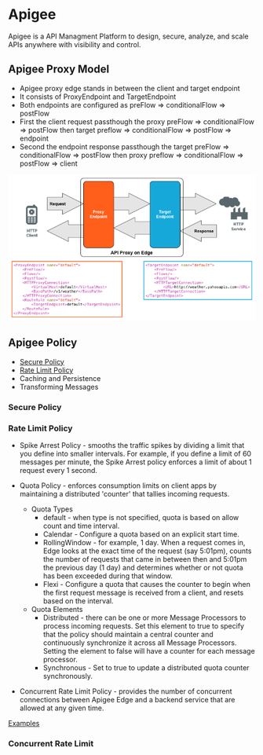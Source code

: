 # Apigee
Apigee is a API Managment Platform to design, secure, analyze, and scale APIs anywhere with visibility and control.


## Apigee Proxy Model
* Apigee proxy edge stands in between the client and target endpoint
* It consists of ProxyEndpoint and TargetEndpoint
* Both endpoints are configured as preFlow => conditionalFlow => postFlow
* First the client request passthough the proxy preFlow => conditionalFlow => postFlow then target preflow => conditionalFlow => postFlow => endpoint
* Second the endpoint response passthough the target preFlow => conditionalFlow => postFlow then proxy preflow => conditionalFlow => postFlow => client

![ApigeeProxyModel](./img/ApigeeProxyModel.png)

## Apigee Policy
- [Secure Policy](#secure-policy)
- [Rate Limit Policy](#rate-limit-policy)
- Caching and Persistence
- Transforming Messages

### Secure Policy
### Rate Limit Policy
- Spike Arrest Policy - smooths the traffic spikes by dividing a limit that you define into smaller intervals. For example, if you define a limit of 60 messages per minute, the Spike Arrest policy enforces a limit of about 1 request every 1 second.

- Quota Policy - enforces consumption limits on client apps by maintaining a distributed 'counter' that tallies incoming requests.
  - Quota Types
    - default - when type is not specified, quota is based on allow count and time interval.
    - Calendar - Configure a quota based on an explicit start time.
    - RollingWindow - for example, 1 day. When a request comes in, Edge looks at the exact time of the request (say 5:01pm), counts the number of requests that came in between then and 5:01pm the previous day (1 day) and determines whether or not quota has been exceeded during that window.
    - Flexi - Configure a quota that causes the counter to begin when the first request message is received from a client, and resets based on the interval.
  - Quota Elements
    - Distributed - there can be one or more Message Processors to process incoming requests. Set this element to true to specify that the policy should maintain a central counter and continuously synchronize it across all Message Processors. Setting the element to false will have a counter for each message processor.
    - Synchronous - Set to true to update a distributed quota counter synchronously.
- Concurrent Rate Limit Policy - provides the number of concurrent connections between Apigee Edge and a backend service that are allowed at any given time.


[Examples](RateLimit.md)

### Concurrent Rate Limit
